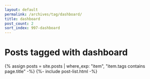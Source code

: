```yaml
---
layout: default
permalink: /archives/tag/dashboard/
title: dashboard
post_count: 2
sort_index: 997-dashboard
---
```

<h1 class="page-heading">Posts tagged with dashboard</h1>
{% assign posts = site.posts | where_exp: "item", "item.tags contains page.title" -%}
{%- include post-list.html -%}
